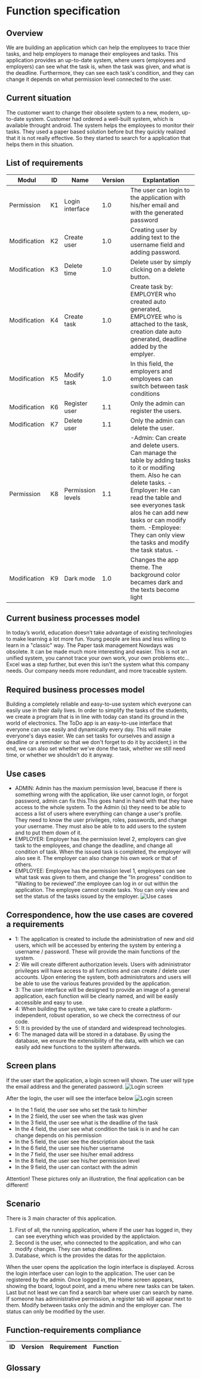 # Function specification

## Overview
We are building an application which can help the employees to trace thier tasks, and help employers to manage their employees and tasks.
This application provides an up-to-date system, where users (employees and employers) can see what the task is, when the task was given, and what is the deadline.
Furthermore, they can see each task's condition, and they can change it depends on what permission level connected to the user.



## Current situation
The customer want to change their obsolete system to a new, modern, up-to-date system.
Customer had ordered a well-built system, which is available throught android.
The system helps the employees to monitor their tasks. They used a paper based solution before
but they quickly realized that it is not really effective. So they started to search for a application
that helps them in this situation.




## List of requirements
Modul | ID | Name | Version | Explantation
------------ | ------------- | ------------ | ----------- | -----------
Permission | K1 | Login interface | 1.0 | The user can login to the application with his/her email and with the generated password
Modification | K2 | Create user | 1.0 | Creating user by adding text to the username field and adding password.
Modification | K3 | Delete time | 1.0 | Delete user by simply clicking on a delete button.
Modification | K4 | Create task| 1.0 | Create task by: EMPLOYER who created auto generated, EMPLOYEE  who is attached to the task, creation date auto generated, deadline added by the emplyer.
Modification | K5 | Modify task | 1.0 | In this field, the employers and employees can switch between task conditions
Modification | K6 | Register user | 1.1 | Only the admin can register the users.
Modification | K7 | Delete user | 1.1 | Only the admin can delete the user.
Permission | K8 | Permission levels | 1.1 | -Admin: Can create and delete users. Can manage the table by adding tasks to it or modifing them. Also he can delete tasks. -Employer: He can read the table and see everyones task alos he can add new tasks or can modify them. -Employee: They can only view the tasks and modify the task status. -
Modification | K9 | Dark mode | 1.0 | Changes the app theme. The background color becames dark and the texts become light


## Current business processes model
In today’s world, education doesn’t take advantage of existing technologies to make learning a lot more fun.
Young people are less and less willing to learn in a "classic" way. The Paper task management Nowdays was obsolete.
It can be made much more interesting and easier.
This is not an unified system, you cannot trace your own work, your own problems etc...
Excel was a step further, but even this isn't the system what this company needs.
Our company needs more redundant, and more traceable system.

## Required business processes model
Building a completely reliable and easy-to-use system which everyone can easily use in their daily lives.
In order to simplify the tasks of the students, we create a program that is in line with today
can stand its ground in the world of electronics.
The ToDo app is an easy-to-use interface that everyone can use easily and dynamically every day.
This will make everyone's days easier. We can set tasks for ourselves and assign a deadline or a reminder
so that we don't forget to do it by accident;)
in the end, we can also set whether we’ve done the task, whether we still need time, or whether we shouldn’t do it anyway.

## Use cases
* ADMIN: Admin has the maxium permission level, beacuse if there is something wrong with the application, like user cannot login, or forgot password, admin can fix this.This goes hand in hand with
that they have access to the whole system. To the Admin (s)
they need to be able to access a list of users where everything
can change a user's profile. They need to know the
user privileges, roles, passwords, and
change your username. They must also be able to
to add users to the system and to put them down
of it.
* EMPLOYER: Employer has the permission level 2, employers can give task to the employees, and change the deadline, and change all condition of task. When the issued task is completed, the employer will also see it. The employer can also change his own work or that of others.
* EMPLOYEE: Employee has the permission level 1, employees can see what task was given to them, and change the "In progress" condition to "Waiting to be reviewed".the employee can log in or out within the application. The employee cannot create tasks. You can only view and set the status of the tasks issued by the employer.
![Use cases](https://github.com/Martonai/Project-Skidrow/blob/main/First%20Project/pictures/business_plan_model.png)
## Correspondence, how the use cases are covered a requirements
* 1: The application is created to include the administration of new and old users, which will be accessed by entering the system by entering a username / password. These will provide the main functions of the system.
* 2: We will create different authorization levels. Users with administrator privileges will have access to all functions and can create / delete user accounts. Upon entering the system, both administrators and users will be able to use the various features provided by the application.
* 3: The user interface will be designed to provide an image of a general application, each function will be clearly named, and will be easily accessible and easy to use.
* 4: When building the system, we take care to create a platform-independent, robust operation, so we check the correctness of our code.
* 5: It is provided by the use of standard and widespread technologies.
* 6: The managed data will be stored in a database. By using the database, we ensure the extensibility of the data, with which we can easily add new functions to the system afterwards.

## Screen plans
If the user start the application, a login screen will shown.
The user will type the email address and the generated password.
![Login screen](https://github.com/Martonai/Project-Skidrow/blob/main/First%20Project/pictures/WelcomeScreen.png)

After the login, the user will see the interface below
![Login screen](https://github.com/Martonai/Project-Skidrow/blob/main/First%20Project/pictures/UserInterface.png)

* In the 1 field, the user see who set the task to him/her
* In the 2 fiield, the user see when the task was given
* In the 3 field, the user see what is the deadline of the task
* In the 4 field, the user see what condition the task is in and he can change depends on his permission
* In the 5 field, the user see the description about the task
* In the 6 field, the user see his/her username
* In the 7 field, the user see his/her email address
* In the 8 field, the user see his/her permission level
* In the 9 field, the user can contact with the admin

Attention! These pictures only an illustration, the final application can be different!

## Scenario
There is 3 main character of this application.

1. First of all, the running application, where if the user has logged in, they can see everything which was provided by the applictaion.
2. Second is the user, who connected to the application, and who can modify changes. They can setup deadlines.
3. Database, which is the provides the datas for the applictaion.

When the user opens the application the login interface is displayed.  Across the login interface user can login to the application. The user can be registered by the admin.
Once logged in, the Home screen appears, showing the board, logout point, and a menu where new tasks can be taken. Last but not least we can find a search bar where user can search by name.
If someone has administrative permission, a register tab will appear next to them. Modify between tasks only the admin and the employer can. The status can only be modified by the user.





## Function-requirements compliance
ID | Version | Requirement | Function | 
------------ | ------------- | ------------ | ----------- 

## Glossary


























